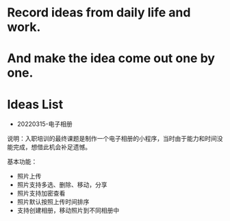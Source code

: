 # Record ideas from daily life and work.

# And make the idea come out one by one.

# Ideas List

- 20220315-电子相册

说明：入职培训的最终课题是制作一个电子相册的小程序，当时由于能力和时间没能完成，想借此机会补足遗憾。

基本功能：

- 照片上传
- 照片支持多选、删除、移动，分享
- 照片支持加密查看
- 照片默认按照上传时间排序
- 支持创建相册，移动照片到不同相册中